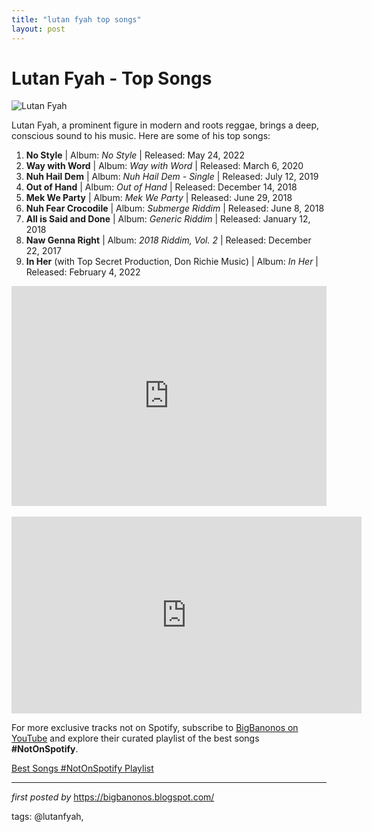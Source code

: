 ```yaml
---
title: "lutan fyah top songs"
layout: post
---
```

<h1>Lutan Fyah - Top Songs</h1>
<img alt="Lutan Fyah" src="https://easystar.com/wp-content/uploads/2020/10/Lutan-1200x800-1.png" /> <p>Lutan Fyah, a prominent figure in modern and roots reggae, brings a deep, conscious sound to his music. Here are some of his top songs:</p> <ol> <li><strong>No Style</strong> | Album: <em>No Style</em> | Released: May 24, 2022</li> <li><strong>Way with Word</strong> | Album: <em>Way with Word</em> | Released: March 6, 2020</li> <li><strong>Nuh Hail Dem</strong> | Album: <em>Nuh Hail Dem - Single</em> | Released: July 12, 2019</li> <li><strong>Out of Hand</strong> | Album: <em>Out of Hand</em> | Released: December 14, 2018</li> <li><strong>Mek We Party</strong> | Album: <em>Mek We Party</em> | Released: June 29, 2018</li> <li><strong>Nuh Fear Crocodile</strong> | Album: <em>Submerge Riddim</em> | Released: June 8, 2018</li> <li><strong>All is Said and Done</strong> | Album: <em>Generic Riddim</em> | Released: January 12, 2018</li> <li><strong>Naw Genna Right</strong> | Album: <em>2018 Riddim, Vol. 2</em> | Released: December 22, 2017</li> <li><strong>In Her</strong> (with Top Secret Production, Don Richie Music) | Album: <em>In Her</em> | Released: February 4, 2022</li>
</ol> <div> <iframe allow="autoplay; clipboard-write; encrypted-media; fullscreen; picture-in-picture" allowfullscreen="" frameborder="0" height="352" loading="lazy" src="https://open.spotify.com/embed/playlist/0aG2Metaspy0T31ZyuA6Gb?utm_source=generator" width="100%"></iframe>
</div> <br />
<iframe allow="accelerometer; autoplay; encrypted-media; gyroscope; picture-in-picture" allowfullscreen="" frameborder="0" height="315" src="https://www.youtube.com/embed/videoseries?list=PLtuNtuTatqI0Ns_2EAVMV09vms1bSu14Q" width="560"></iframe>


<!--Subscribe and Playlist Links-->
<div>
    <p>For more exclusive tracks not on Spotify, subscribe to <a href="https://www.youtube.com/@BigBanonos" target="_blank">BigBanonos on YouTube</a> and explore their curated playlist of the best songs <strong>#NotOnSpotify</strong>.</p>
    <p><a href="https://www.youtube.com/playlist?list=PLtuNtuTatqI0kFahUCbtbfenC_ET5O_tr" target="_blank">Best Songs #NotOnSpotify Playlist<br /></a></p></div>

<hr />

<p><em>first posted by</em> <a href="https://bigbanonos.blogspot.com/" rel="noopener" target="_new">https://bigbanonos.blogspot.com/</a></p>

<p>tags: @lutanfyah,</p>
